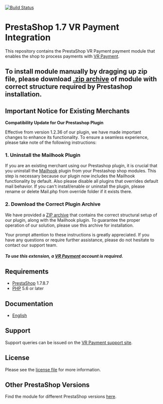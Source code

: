 [![Build Status](https://travis-ci.org/vr-payment/prestashop-1.7.svg?branch=master)](https://travis-ci.org/vr-payment/prestashop-1.7)



# PrestaShop 1.7 VR Payment Integration
This repository contains the PrestaShop VR Payment payment module that enables the shop to process payments with [VR Payment](https://www.vr-payment.de/).

## To install module manually by dragging up zip file, please download [.zip archive](https://gateway.vr-payment.de/doc/prestashop-1.7/1.2.50/vrpayment.zip) of module with correct structure required by Prestashop installation.

## Important Notice for Existing Merchants

**Compatibility Update for Our Prestashop Plugin**

Effective from version 1.2.36 of our plugin, we have made important changes to enhance its functionality. To ensure a seamless experience, please take note of the following instructions:

### 1. Uninstall the Mailhook Plugin

If you are an existing merchant using our Prestashop plugin, it is crucial that you uninstall the [Mailhook](https://github.com/wallee-payment/prestashop-mailhook) plugin from your Prestashop shop modules. This step is necessary because our plugin now includes the Mailhook functionality by default. 
Also please disable all plugins that overrides default mail behavior. If you can't install/enable or uninstall the plugin, please rename or delete Mail.php from override folder if it exists there.

### 2. Download the Correct Plugin Archive

We have provided a [ZIP archive](#WalleeDocPath(/vrpayment.zip)) that contains the correct structural setup of our plugin, along with the Mailhook plugin. To guarantee the proper operation of our solution, please use this archive for installation.

Your prompt attention to these instructions is greatly appreciated. If you have any questions or require further assistance, please do not hesitate to contact our support team.


##### To use this extension, a [VR Payment](https://gateway.vr-payment.de/user/login) account is required.

## Requirements

* [PrestaShop](https://www.prestashop.com/) 1.7.8.7
* [PHP](http://php.net/) 5.6 or later

## Documentation

* [English](https://gateway.vr-payment.de/doc/prestashop-1.7/1.2.50/docs/en/documentation.html)

## Support

Support queries can be issued on the [VR Payment support site](https://www.vr-payment.de/hotline).

## License

Please see the [license file](https://github.com/vr-payment/prestashop-1.7/blob/1.2.50/LICENSE) for more information.

## Other PrestaShop Versions

Find the module for different PrestaShop versions [here](../../../prestashop).
